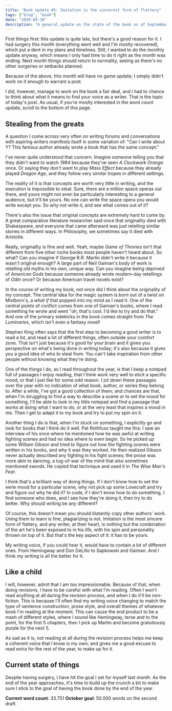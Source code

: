 ```yaml
---
title: "Book Update #5: Imitation is the sincerest form of flattery"
tags: ["blog", "book"]
date: "2020-09-30"
description: "A general update on the state of the book as of September 2020, plus some musings on finding your voice."
---
```


First things first: this update is quite late, but there's a good reason for it. I had surgery this month (everything went well and I'm mostly recovered), which put a dent in my plans and timelines. Still, I wanted to do the monthly update anyway, which means I only had time to do it right as the month was ending. Next month things should return to normality, seeing as there's no other surgeries or setbacks planned.

Because of the above, this month will have no game update; I simply didn't work on it enough to warrant a post.

I did, however, manage to work on the book a fair deal, and I had to chance to think about what it means to find your voice as a writer. That is the topic of today's post. As usual, if you're mostly interested in the word count update, scroll to the bottom of this page.

## Stealing from the greats

A question I come across very often on writing forums and conversations with aspiring writers manifests itself in some variation of: "Can I write about Y? This famous author already wrote a book that has the same concept." 

I've never quite understood that concern. Imagine someone telling you that they didn't want to watch *1984* because they've seen *A Clockwork Orange* once. Or saying they don't want to play *Mass Effect* because they already played *Dragon Age*, and they follow very similar tropes in different settings. 

The reality of it is that concepts are worth very little in writing, and the execution is impossible to steal. Sure, there are a million space operas out there, and yours might not even be particularly interesting to a general audience, but it'll be yours. No one can write the space opera you would write except you. So why not write it, and see what comes out of it? 

There's also the issue that original concepts are extremely hard to come by. A great comparative literature researcher said once that originality died with Shakespeare, and everyone that came afterward was just retelling similar stories in different ways. In Philosophy, we sometimes say it died with Aristotle. 

Really, originality is fine and well. Yeah, maybe *Game of Thrones* isn't that different from five other niche books most people haven't heard about. So what? Can you imagine if George R.R. Martin didn't write it because it wasn't original enough? A large part of Neil Gaiman's body of work is retelling old myths in his own, unique way. Can you imagine being deprived of *American Gods* because someone already wrote modern-day retellings of *Odin* once? Or because American travel novels exist? 

In the course of writing my book, not once did I think about the originality of my concept. The central idea for the magic system is born out of a twist on Mistborn's, a *what if* that popped into my mind as I read it. One of the central points of conflict comes from one of Gaiman's books, where I read something he wrote and went "oh, that's cool. I'd like to try and do that." And one of the primary sidekicks in the book comes straight from *The Luminaries*, which isn't even a fantasy novel! 

Stephen King often says that the first step to becoming a good writer is to read a lot, and read a lot of different things, often outside your comfort zone. That isn't just because it's good for your brain and it gives you perspective on what's being done in writing today; it's also because it gives you a good idea of who to steal from. You can't take inspiration from other people without knowing what they're doing. 

One of the things I do, as I read throughout the year, is that I keep a notepad full of passages I enjoy reading, that I think work very well to elicit a specific mood, or that I just like for some odd reason. I jot down these passages over the year with no indication of what book, author, or series they belong to. After a while, I've got a good collection of them; and chances are that, when I'm struggling to find a way to describe a scene or to set the mood for something, I'll be able to look in my little notepad and find a passage that works at doing what I want to do, or at the very least that inspires a mood in me. Then I get to adapt it to my book and try to put my spin on it. 

Another thing I do is that, when I'm stuck on something, I explicitly go and look for books that I think do it well. Pat Rothfuss taught me this: I saw an interview of his once where he mentioned how he was awful at writing fighting scenes and had no idea where to even begin. So he picked up some William Gibson and tried to figure out how the fighting scenes were written in his books, and why it was they worked. He then realized Gibson never actually described any fighting in his fight scenes; the prose was more akin to dancing, a tug-of-war of the mind that also sometimes mentioned swords. He copied that technique and used it in *The Wise Man's Fear*. 

I think that's a brilliant way of doing things. If I don't know how to set the eerie mood for a particular scene, why not pick up some Lovecraft and try and figure out why he did it? In code, if I don't know how to do something, I find someone who does, and I see how they're doing it, then try to do better. Why should writing be any different? 

Of course, this doesn't mean you should blatantly copy other authors' work. Using them to learn is fine, plagiarizing is not. Imitation is the most sincere form of flattery, and any writer, at their heart, is nothing but the combination of the art he's been exposed to in his life, with his spin and personality thrown on top of it. But that's the key aspect of it: it has to be yours. 

My writing voice, if you could hear it, would have to contain a lot of different ones. From Hemingway and Don DeLillo to Sapkowski and Gaiman. And I think my writing is all the better for it.

## Like a child

I will, however, admit that I am too impressionable. Because of that, when doing revisions, I have to be careful with what I'm reading. Often I won't read anything at all during the revision process, and when I do it'll be non-fiction. This is because I'll often find my writing voice changing to match the type of sentence construction, prose style, and overall themes of whatever book I'm reading at the moment. This can cause the end product to be a mash of different styles, where I sound like Hemingway, terse and to the point, for the first 5 chapters, then I pick up Martin and become gratuitously purple for the next 5. 

As sad as it is, not reading at all during the revision process helps me keep a coherent voice that I know is my own; and gives me a good excuse to read extra for the rest of the year, to make up for it.

## Current state of things

Despite having surgery, I have hit the goal I set for myself last month. As the end of the year approaches, it's time to build up the crunch a bit to make sure I stick to the goal of having the book done by the end of the year. 

**Current word count**: 33.751
**October goal**: 50.000 words on the second draft.